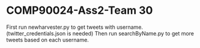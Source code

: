 # COMP90024-Ass2-Team 30
First run newharvester.py to get tweets with username.(twitter_credentials.json is needed)
Then run searchByName.py to get more tweets based on each username.